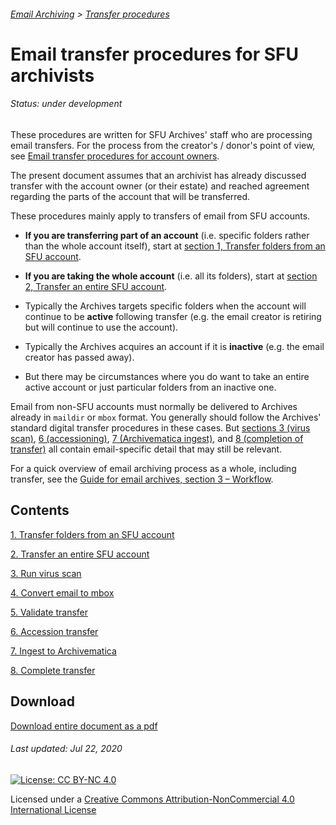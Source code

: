 ###### [Email Archiving](../../README.md) > [Transfer procedures](../transfer-home.md)

# Email transfer procedures for SFU archivists

###### Status: under development

These procedures are written for SFU Archives' staff who are processing email transfers. For the process from the creator's / donor's point of view, see [Email transfer procedures for account owners](../account-owners/00-introduction.md).

The present document assumes that an archivist has already discussed transfer with the account owner (or their estate) and reached agreement regarding the parts of the account that will be transferred.

These procedures mainly apply to transfers of email from SFU accounts.
- **If you are transferring part of an account** (i.e. specific folders rather than the whole account itself), start at [section 1, Transfer folders from an SFU account](./01-transfer-folders.md).

- **If you are taking the whole account** (i.e. all its folders), start at [section 2, Transfer an entire SFU account](./02-transfer-account.md).

- Typically the Archives targets specific folders when the account will continue to be **active** following transfer (e.g. the email creator is retiring but will continue to use the account).

- Typically the Archives acquires an account if it is **inactive** (e.g. the email creator has passed away).

- But there may be circumstances where you do want to take an entire active account or just particular folders from an inactive one.

Email from non-SFU accounts must normally be delivered to Archives already in `maildir` or `mbox` format. You generally should follow the Archives' standard digital transfer procedures in these cases. But [sections 3 (virus scan)](./03-virus-scan.md), [6 (accessioning)](./06-accession-transfer.md), [7 (Archivematica ingest)](./07-archivematica-ingest.md), and [8 (completion of transfer)](./08-complete-transfer.md) all contain email-specific detail that may still be relevant.

For a quick overview of email archiving process as a whole, including transfer, see the [Guide for email archives, section 3 – Workflow](../../guide/03-workflow.md).

## Contents
[1. Transfer folders from an SFU account](./01-transfer-folders.md)

[2. Transfer an entire SFU account](./02-transfer-account.md)

[3. Run virus scan ](./03-virus-scan.md)

[4. Convert email to mbox](./04-convert-to-mbox.md)

[5. Validate transfer](./05-validate-transfer.md)

[6. Accession transfer](./06-accession-transfer.md)

[7. Ingest to Archivematica](./07-archivematica-ingest.md)

[8. Complete transfer](./08-complete-transfer.md)

## Download
[Download entire document as a pdf](../../downloads/email-transfer-archives.pdf)

###### Last updated: Jul 22, 2020

[![License: CC BY-NC 4.0](https://img.shields.io/badge/License-CC%20BY--NC%204.0-lightgrey.svg)](https://creativecommons.org/licenses/by-nc/4.0/)

Licensed under a [Creative Commons Attribution-NonCommercial 4.0 International License](https://creativecommons.org/licenses/by-nc/4.0/)
